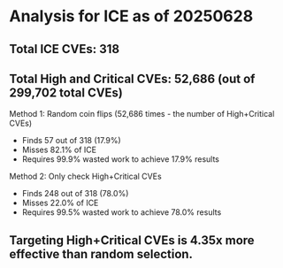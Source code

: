 # Analysis for ICE as of 20250628

## Total ICE CVEs: 318
## Total High and Critical CVEs: 52,686 (out of 299,702 total CVEs)

Method 1: Random coin flips (52,686 times - the number of High+Critical CVEs)
  - Finds 57 out of 318 (17.9%)
  - Misses 82.1% of ICE
  - Requires 99.9% wasted work to achieve 17.9% results

Method 2: Only check High+Critical CVEs
  - Finds 248 out of 318 (78.0%)
  - Misses 22.0% of ICE
  - Requires 99.5% wasted work to achieve 78.0% results

## Targeting High+Critical CVEs is 4.35x more effective than random selection.
